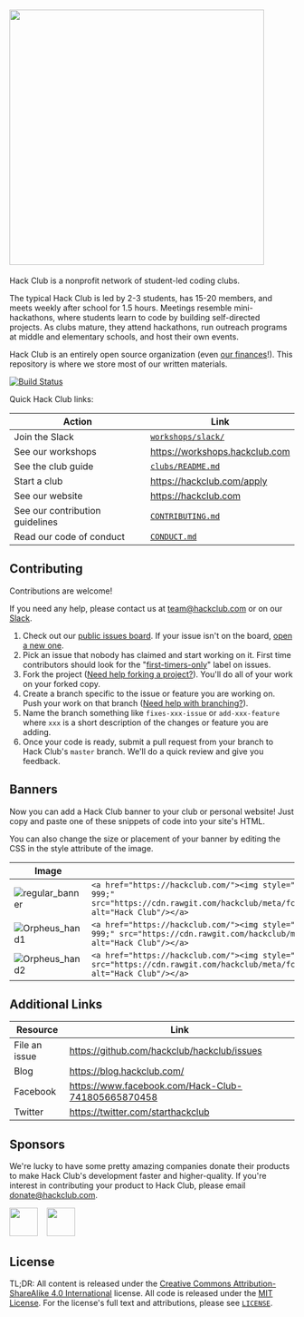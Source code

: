 # <img src="https://cdn.rawgit.com/hackclub/meta/fc4c0d220426eb53a176e656ae7700d9dcd0b2c5/logos/hack_club_red_text.svg" width="450">

Hack Club is a nonprofit network of student-led coding clubs.

The typical Hack Club is led by 2-3 students, has 15-20 members, and meets weekly after school for 1.5 hours. Meetings resemble mini-hackathons, where students learn to code by building self-directed projects. As clubs mature, they attend hackathons, run outreach programs at middle and elementary schools, and host their own events.

Hack Club is an entirely open source organization (even [our finances](https://github.com/hackclub/ledger)!). This repository is where we store most of our written materials.

[![Build Status](https://circleci.com/gh/hackclub/hackclub.svg?style=shield)](https://circleci.com/gh/hackclub/hackclub)

Quick Hack Club links:

| Action                          | Link                                   |
| ------------------------------- | -------------------------------------- |
| Join the Slack                  | [`workshops/slack/`](workshops/slack/) |
| See our workshops               | https://workshops.hackclub.com         |
| See the club guide              | [`clubs/README.md`](clubs/README.md)   |
| Start a club                    | https://hackclub.com/apply             |
| See our website                 | https://hackclub.com                   |
| See our contribution guidelines | [`CONTRIBUTING.md`](CONTRIBUTING.md)   |
| Read our code of conduct        | [`CONDUCT.md`](CONDUCT.md)             |

## Contributing

Contributions are welcome!

If you need any help, please contact us at team@hackclub.com or on our [Slack](workshops/slack/).

1. Check out our [public issues board][0]. If your issue isn't on the board, [open a new one][1].
2. Pick an issue that nobody has claimed and start working on it. First time contributors should look for the "[first-timers-only][2]" label on issues.
3. Fork the project ([Need help forking a project?][3]). You'll do all of your work on your forked copy.
4. Create a branch specific to the issue or feature you are working on. Push your work on that branch ([Need help with branching?][4]).
5. Name the branch something like `fixes-xxx-issue` or `add-xxx-feature` where `xxx` is a short description of the changes or feature you are adding.
6. Once your code is ready, submit a pull request from your branch to Hack Club's `master` branch. We'll do a quick review and give you feedback.

[0]: https://github.com/hackclub/hackclub/issues
[1]: https://github.com/hackclub/hackclub/issues/new
[2]: https://github.com/hackclub/hackclub/labels/first-timers-only
[3]: https://help.github.com/articles/fork-a-repo/
[4]: https://github.com/Kunena/Kunena-Forum/wiki/Create-a-new-branch-with-git-and-manage-branches

## Banners

Now you can add a Hack Club banner to your club or personal website! Just copy and paste one of these snippets of code into your site's HTML.

You can also change the size or placement of your banner by editing the CSS in the style attribute of the image.

| Image                                                                                                                                   | HTML Snippet                                                                                                                                                                                                                                                                   |
| --------------------------------------------------------------------------------------------------------------------------------------- | ------------------------------------------------------------------------------------------------------------------------------------------------------------------------------------------------------------------------------------------------------------------------------ |
| ![regular_banner](https://cdn.rawgit.com/hackclub/meta/fc4c0d220426eb53a176e656ae7700d9dcd0b2c5/logos/banner_plain_flag_webVersion.svg) | `<a href="https://hackclub.com/"><img style="position: absolute; top: 10px; left: 0; border: 0; width: 230px; z-index: 999;" src="https://cdn.rawgit.com/hackclub/meta/fc4c0d220426eb53a176e656ae7700d9dcd0b2c5/logos/banner_plain_flag_webVersion.svg" alt="Hack Club"/></a>` |
| ![Orpheus_hand1](https://cdn.rawgit.com/hackclub/meta/fc4c0d220426eb53a176e656ae7700d9dcd0b2c5/logos/banner_orpheus_hand.svg)           | `<a href="https://hackclub.com/"><img style="position: absolute; top: 0; left: 10px; border: 0; width: 230px; z-index: 999;" src="https://cdn.rawgit.com/hackclub/meta/fc4c0d220426eb53a176e656ae7700d9dcd0b2c5/logos/banner_orpheus_hand.svg" alt="Hack Club"/></a>`          |
| ![Orpheus_hand2](https://cdn.rawgit.com/hackclub/meta/fc4c0d220426eb53a176e656ae7700d9dcd0b2c5/logos/banner_orpheus_hand_rotated.svg)   | `<a href="https://hackclub.com/"><img style="position: absolute; top: 10px; left: 0; border: 0; width: 230px; z-index: 999" src="https://cdn.rawgit.com/hackclub/meta/fc4c0d220426eb53a176e656ae7700d9dcd0b2c5/logos/banner_orpheus_hand_rotated.svg" alt="Hack Club"/></a>`   |

## Additional Links

| Resource      | Link                                               |
| ------------- | -------------------------------------------------- |
| File an issue | https://github.com/hackclub/hackclub/issues        |
| Blog          | https://blog.hackclub.com/                         |
| Facebook      | https://www.facebook.com/Hack-Club-741805665870458 |
| Twitter       | https://twitter.com/starthackclub                  |

## Sponsors

We're lucky to have some pretty amazing companies donate their products to make Hack Club's development faster and higher-quality. If you're interest in contributing your product to Hack Club, please email donate@hackclub.com.

<!-- See https://github.com/isaacs/github/issues/316 for why we need to have a URL link to the logos -->
[<img src="https://cdn.rawgit.com/hackclub/hackclub/8cb7bf49c28b17f6af59c720e409cf42632552a9/img/sponsors/stripe.svg" height="50px">](https://stripe.com)&nbsp;&nbsp;&nbsp;
[<img src="https://cdn.rawgit.com/hackclub/hackclub/8b4c5e848b52eacc2dabb5454ac4d97eaa5c481e/img/sponsors/browserstack.svg" height="50px">](https://browserstack.com)

## License

TL;DR: All content is released under the [Creative Commons Attribution-ShareAlike 4.0 International](https://creativecommons.org/licenses/by-sa/4.0/) license. All code is released under the [MIT License](MIT_LICENSE). For the license's full text and attributions, please see [`LICENSE`](LICENSE).
